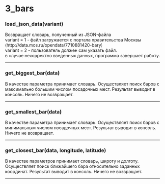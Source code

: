# 3_bars
<h3>load_json_data(variant)</h3> 
<p>Возвращает словарь, полученный из JSON-файла<br>
    variant = 1 - файл загружается с портала правительства Москвы (http://data.mos.ru/opendata/7710881420-bary)<br>
    variant = 2 - пользователь должен сам указать файл.<br>
    в случае некорректно введенных данных, программа завершает работу.</p>
<hr>
<h3>get_biggest_bar(data)</h3>
<p>В качестве параметра принимает словарь. 
Осуществляет поиск баров с максимально большим числом посадочных мест. Результат выводит в консоль. Ничего не возвращает.</p>
<hr>
<h3>get_smallest_bar(data)</h3>
<p>В качестве параметра принимает словарь. 
Осуществляет поиск баров с минимальным числом посадочных мест. Результат выводит в консоль. Ничего не возвращает.</p>
<hr>
<h3>get_closest_bar(data, longitude, latitude)</h3>
<p>В качестве параметров принимает словарь, широту и долготу.<br>
Осуществляет поиск ближайшего бара относительно заданных координат. Результат выводит в консоль. Ничего не возвращает.</p>
<hr>